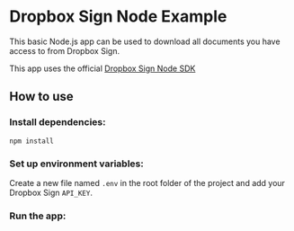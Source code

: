 # Dropbox Sign Node Example
This basic Node.js app can be used to download all documents you have access to from Dropbox Sign.

This app uses the official [Dropbox Sign Node SDK](https://github.com/hellosign/dropbox-sign-node)

## How to use

### Install dependencies:
```
npm install
```

### Set up environment variables:
Create a new file named `.env` in the root folder of the project and add your Dropbox Sign `API_KEY`.

### Run the app: